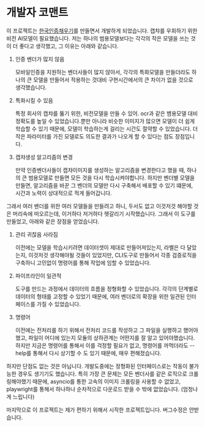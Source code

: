 # 개발자 코맨트

이 프로젝트는 [한국인증채우기](https://github.com/Xeonlink/korea-auth-filler)를 만들면서 개발하게 되었습니다. 캡챠를 우회하기 위한 비전 AI모델이 필요했습니다. 저는 하나의 범용모델보다는 각각의 작은 모델을 쓰는 것이 더 좋다고 생각했고, 그 이유는 아래와 같습니다.

1. 인증 벤더가 많지 않음

    모바일인증을 지원하는 벤더사들이 많지 않아서, 각각의 특화모델을 만들더라도 하나의 큰 모델을 만들어서 적용하는 것대비 구현시간에서의 큰 차이가 없을 것으로 생각했습니다.

2. 특화시킬 수 있음

    특정 회사의 캡챠를 뚫기 위한, 비전모델을 만들 수 있어. ocr과 같은 볌용모델 대비 정확도를 높일 수 있었습니다.뿐만 아니라 비슷한 이미지가 많으면 모델이 더 쉽게 학습할 수 있기 때문에, 모델이 학습하는게 걸리는 시간도 절약할 수 있었습니다. 더 작은 파라미터를 가진 모델로도 의도한 결과가 나오게 할 수 있다는 점도 장점입니다.

3. 캡챠생성 알고리즘의 변경

    만약 인증벤더사들이 캡챠이미지를 생성하는 알고리즘을 변경한다고 했을 때, 하나의 큰 범용모델로 만들면 모든 것을 다시 학습시켜야합니다. 하지만 벤더별 모델을 만들면, 알고리즘을 바꾼 그 벤더의 모델만 다시 구축해서 배포할 수 있기 떄문에, 시간과 노력이 상대적으로 적게 들어갑니다.

그래서 여러 벤더를 위한 여러 모델들을 만들려고 하니, 두서도 없고 이것저것 해야할 것은 머리속에 떠오르는데, 이거하다 저거하다 헷갈리기 시작했습니다. 그래서 이 도구를 만들었고, 아래와 같은 장점을 얻었습니다.

1. 관리 귀찮음 사라짐

    이전에는 모델을 학습시키려면 데이터셋이 제대로 만들어져있는지, 라벨은 다 달았는지, 이것저것 생각해야될 것들이 있었지만, CLI도구로 만들어서 각종 검증로직을 구축하니 고민없이 명령어를 통해 작업에 임할 수 있었습니다.

2. 파이프라인이 일관적

    도구를 만드는 과정에서 데이터의 흐름을 정형화할 수 있었습니다. 각각의 단계별로 데이터의 형태를 고정할 수 있었기 때문에, 여러 벤더로의 확장을 위한 일관된 인터페이스를 가질 수 있었습니다.

3. 명령어

    이전에는 전처리를 하기 위해서 전처리 코드를 작성하고 그 파일을 실행하고 했어야했고, 파일이 어디에 있는지 모듈의 상하관계는 어떤지를 잘 알고 있어야했습니다. 하지만 지금은 명령어를 통해서 이를 걱정할 필요가 없고, 명령어를 까먹더라도 --help를 통해서 다시 상기할 수 도 있기 때문에, 매우 편해졌습니다.

하지만 단점도 없는 것은 아닙니다. 개발도중에는 정형화된 인터페이스로는 작동이 불가능한 경우도 생기기도 했습니다. 특히 가장 큰 문제는 모든 벤더사를 같은 로직으로 크롤링해야했기 때문에, asyncio를 통한 고속의 이미지 크롤링을 사용할 수 없었고, playwright를 통해서 하나하나 순차적으로 다운로드 받을 수 밖에 없었습니다. (엄청나게 느립니다)

마지막으로 이 프로젝트는 제가 편하기 위해서 시작한 프로젝트입니다. 버그수정은 안받습니다.